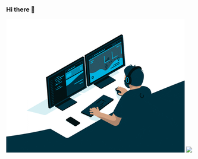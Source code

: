 ### Hi there 👋

<!--
**NeXuZZ-SCM/NeXuZZ-SCM** is a ✨ _special_ ✨ repository because its `README.md` (this file) appears on your GitHub profile.

Here are some ideas to get you started:

- 🔭 I’m currently working on ...
- 🌱 I’m currently learning ...
- 👯 I’m looking to collaborate on ...
- 🤔 I’m looking for help with ...
- 💬 Ask me about ...
- 📫 How to reach me: ...
- 😄 Pronouns: ...
- ⚡ Fun fact: ...
-->

![Texto alternativo](/1667918202147.gif)
<img src="https://media.giphy.com/media/SS8CV2rQdlYNLtBCiF/giphy.gif" width="50">

